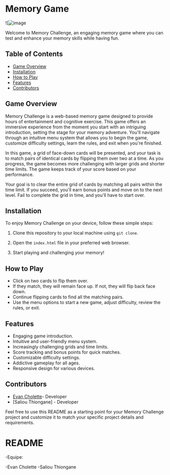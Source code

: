 
# Memory Game

![![image](https://github.com/EchoCodeInk/Memory_Game_Java-Script_Project/assets/143127630/8236caa0-b99f-422e-81d0-2a6017c677a6)


Welcome to Memory Challenge, an engaging memory game where you can test and enhance your memory skills while having fun.

## Table of Contents
- [Game Overview](#game-overview)
- [Installation](#installation)
- [How to Play](#how-to-play)
- [Features](#features)
- [Contributors](#contributors)

## Game Overview

Memory Challenge is a web-based memory game designed to provide hours of entertainment and cognitive exercise. This game offers an immersive experience from the moment you start with an intriguing introduction, setting the stage for your memory adventure. You'll navigate through an intuitive menu system that allows you to begin the game, customize difficulty settings, learn the rules, and exit when you're finished.

In this game, a grid of face-down cards will be presented, and your task is to match pairs of identical cards by flipping them over two at a time. As you progress, the game becomes more challenging with larger grids and shorter time limits. The game keeps track of your score based on your performance.

Your goal is to clear the entire grid of cards by matching all pairs within the time limit. If you succeed, you'll earn bonus points and move on to the next level. Fail to complete the grid in time, and you'll have to start over.

## Installation

To enjoy Memory Challenge on your device, follow these simple steps:

1. Clone this repository to your local machine using `git clone`.

2. Open the `index.html` file in your preferred web browser.

3. Start playing and challenging your memory!

## How to Play

- Click on two cards to flip them over.
- If they match, they will remain face up. If not, they will flip back face down.
- Continue flipping cards to find all the matching pairs.
- Use the menu options to start a new game, adjust difficulty, review the rules, or exit.

## Features

- Engaging game introduction.
- Intuitive and user-friendly menu system.
- Increasingly challenging grids and time limits.
- Score tracking and bonus points for quick matches.
- Customizable difficulty settings.
- Addictive gameplay for all ages.
- Responsive design for various devices.

## Contributors

- [Evan Cholette](https://github.com/EchoCodeInk)- Developer
- [Saliou Thiongane] - Developer


Feel free to use this README as a starting point for your Memory Challenge project and customize it to match your specific project details and requirements.









# README #

-Equipe:

-Evan Cholette
-Saliou Thiongane
